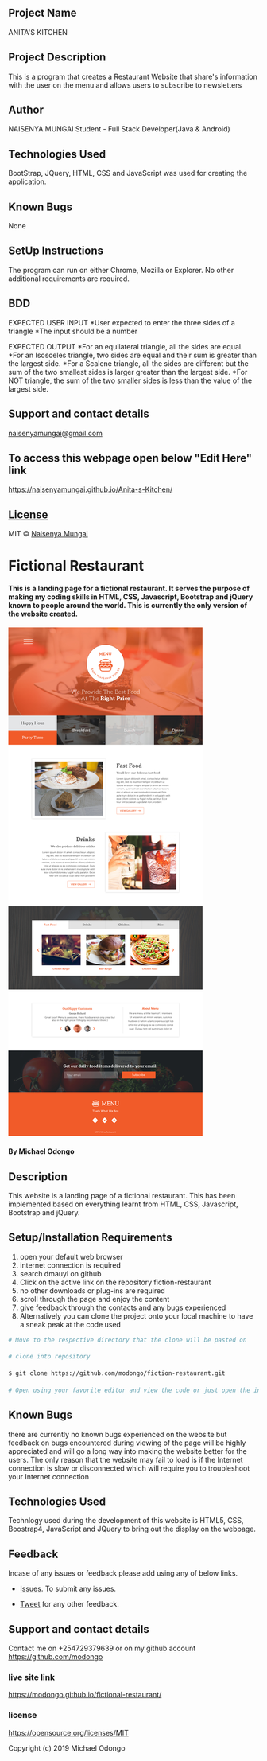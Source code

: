 ## Project Name
ANITA'S KITCHEN



## Project Description
This is a program  that creates a Restaurant Website that share's information with the user on the menu and allows users to subscribe to newsletters 

## Author
NAISENYA MUNGAI
Student - Full Stack Developer(Java & Android)

## Technologies Used
BootStrap, JQuery, HTML, CSS and JavaScript was used for creating the application.

## Known Bugs
None

## SetUp Instructions
The program can run on either Chrome, Mozilla or Explorer. 
No other additional requirements are required.


## BDD
EXPECTED USER INPUT
*User expected to enter the three sides of a triangle
*The input should be a number

EXPECTED OUTPUT
*For an equilateral triangle, all the sides are equal. 
*For an Isosceles triangle, two sides are equal and their sum is greater than the largest side.
*For a Scalene triangle, all the sides are different but the sum of the two smallest sides is larger greater than the largest side.
*For NOT triangle, the sum of the two smaller sides is less than the value of the largest side.


## Support and contact details
naisenyamungai@gmail.com


## To access this webpage open below "Edit Here" link
https://naisenyamungai.github.io/Anita-s-Kitchen/


## [License](https://naisenyamungai.github.io/naisenyaPortfolio/LICENSE.md)
MIT © [Naisenya Mungai ](https://github.com/naisenyamungai)








# Fictional Restaurant

#### This is a landing page for a fictional restaurant. It serves the purpose of making my coding skills in HTML, CSS, Javascript, Bootstrap and jQuery known to people around the world. This is currently the only version of the website created.

![](https://github.com/modongo/fictional-restaurant/blob/master/images/core.jpg)

#### By **Michael Odongo**

## Description

This website is a landing page of a fictional restaurant. This has been implemented based on everything learnt from HTML, CSS, Javascript, Bootstrap and jQuery.

## Setup/Installation Requirements

1. open your default web browser
2. internet connection is required 
3. search dmauyl on github
4. Click on the active link on the repository fiction-restaurant
5. no other downloads or plug-ins are required 
6. scroll through the page and enjoy the content
7. give feedback through the contacts and any bugs experienced
8. Alternatively you can clone the project onto your local machine to have a sneak peak at the code used

``` bash
# Move to the respective directory that the clone will be pasted on

# clone into repository

$ git clone https://github.com/modongo/fiction-restaurant.git

# Open using your favorite editor and view the code or just open the index.html on the browser
```

## Known Bugs

there are currently no known bugs experienced on the website but feedback on bugs encountered during viewing of the page will be highly appreciated and will go a long way into making the website better for the users. The only reason that the website may fail to load is if the Internet connection is slow or disconnected which will require you to troubleshoot your Internet connection

## Technologies Used

Technlogy used during the development of this website is  HTML5, CSS, Boostrap4, JavaScript and JQuery to bring out the display on the webpage.

## Feedback

Incase of any issues or feedback please add using any of below links.

* [Issues](https://github.com/modongo/fictional-restaurant/issues). To submit any issues.

* [Tweet](https://twitter.com/mikodongo) for any other feedback.

## Support and contact details

 Contact me on +254729379639 or on my github account <https://github.com/modongo>

### live site link

<https://modongo.github.io/fictional-restaurant/>

### license

https://opensource.org/licenses/MIT


Copyright (c) 2019 Michael Odongo